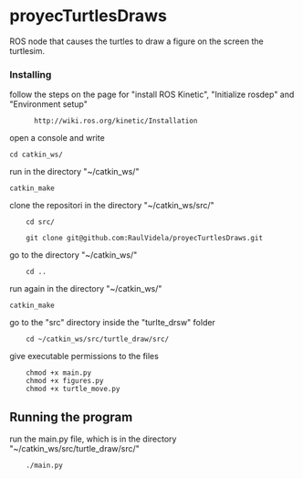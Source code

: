 # proyecTurtlesDraws

ROS node that causes the turtles to draw a figure on the screen the turtlesim.

### Installing

follow the steps on the page for "install ROS Kinetic", "Initialize rosdep" and "Environment setup"
    
```
      http://wiki.ros.org/kinetic/Installation
```

open a console and write

```
cd catkin_ws/
```

run in the directory "~/catkin_ws/"

```
catkin_make
```

clone the repositori in the directory "~/catkin_ws/src/"

```
    cd src/
    
    git clone git@github.com:RaulVidela/proyecTurtlesDraws.git
```

go to the directory "~/catkin_ws/" 

```
    cd ..
```

run again in the directory "~/catkin_ws/"

```
catkin_make
```

go to the "src" directory inside the "turlte_drsw" folder

```
    cd ~/catkin_ws/src/turtle_draw/src/
```

give executable permissions to the files
```
    chmod +x main.py
    chmod +x figures.py
    chmod +x turtle_move.py
```

## Running the program

run the main.py file, which is in the directory "~/catkin_ws/src/turtle_draw/src/"

```
    ./main.py
``` 
